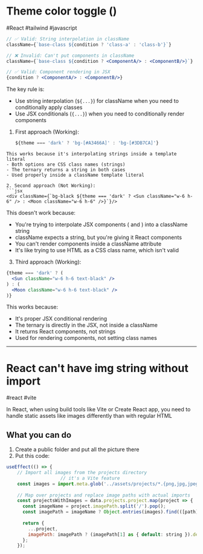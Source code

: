 # Theme color toggle ()
#React  #tailwind #javascript

```jsx
// ✅ Valid: String interpolation in className
className={`base-class ${condition ? 'class-a' : 'class-b'}`}

// ❌ Invalid: Can't put components in className
className={`base-class ${condition ? <ComponentA/> : <ComponentB/>}`}

// ✅ Valid: Component rendering in JSX
{condition ? <ComponentA/> : <ComponentB/>}
```

The key rule is:
- Use string interpolation (`${...}`) for className when you need to conditionally apply classes
- Use JSX conditionals (`{...}`) when you need to conditionally render components

1. First approach (Working):
   ```jsx
   ${theme === 'dark' ? 'bg-[#A3466A]' : 'bg-[#3DB7CA]'}
```
This works because it's interpolating strings inside a template literal
- Both options are CSS class names (strings)
- The ternary returns a string in both cases
- Used properly inside a className template literal

2. Second approach (Not Working):
```jsx
<div className={`bg-black ${theme === 'dark' ? <Sun className="w-6 h-6" /> : <Moon className="w-6 h-6" />}`}/>
```
This doesn't work because:
- You're trying to interpolate JSX components (<Sun/> and <Moon/>) into a className string
- className expects a string, but you're giving it React components
- You can't render components inside a className attribute
- It's like trying to use HTML as a CSS class name, which isn't valid

3. Third approach (Working):
```jsx
{theme === 'dark' ? (
  <Sun className="w-6 h-6 text-black" />
) : (
  <Moon className="w-6 h-6 text-black" />
)}
```
This works because:
- It's proper JSX conditional rendering
- The ternary is directly in the JSX, not inside a className
- It returns React components, not strings
- Used for rendering components, not setting class names

---------------
# React can't have img string without import
#react #vite

In React, when using build tools like Vite or Create React app, you need to handle static assets like images differently than with regular HTML

## What you can do
1. Create a public folder and put all the picture there
2. Put this code:
```javascript 
useEffect(() => {
    // Import all images from the projects directory
					// it's a Vite feature
    const images = import.meta.glob('../assets/projects/*.{png,jpg,jpeg,svg}', { eager: true });
    
    // Map over projects and replace image paths with actual imports
    const projectsWithImages = data.projects.project.map(project => {
      const imageName = project.imagePath.split('/').pop(); 
      const imagePath = imageName ? Object.entries(images).find(([path]) => path.includes(imageName)) : undefined;
      
      return {
        ...project,
        imagePath: imagePath ? (imagePath[1] as { default: string }).default : project.imagePath
      };
    });
```


